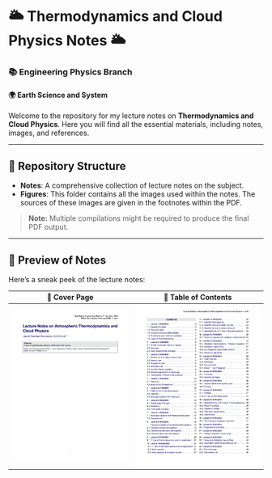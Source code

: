 # 🌥️ Thermodynamics and Cloud Physics Notes 🌥️

### 📚 Engineering Physics Branch  
#### 🌍 Earth Science and System  

Welcome to the repository for my lecture notes on **Thermodynamics and Cloud Physics**. Here you will find all the essential materials, including notes, images, and references.

---

## 📂 **Repository Structure**

- **Notes**: A comprehensive collection of lecture notes on the subject.  
- **Figures**: This folder contains all the images used within the notes. The sources of these images are given in the footnotes within the PDF.

> **Note:** Multiple compilations might be required to produce the final PDF output.

---

## 📖 **Preview of Notes**

Here’s a sneak peek of the lecture notes:

| 📄 **Cover Page** | 📑 **Table of Contents** |
|:-----------------:|:-----------------------:|
| ![Preview of Coverpage](https://github.com/Harshit-Dhanwalkar/College-Notes/blob/main/Thermodynamics-and-Cloud-Physics/assests/page-01.png) | ![Preview of Contents](https://github.com/Harshit-Dhanwalkar/College-Notes/blob/main/Thermodynamics-and-Cloud-Physics/assests/page-02.png) |
